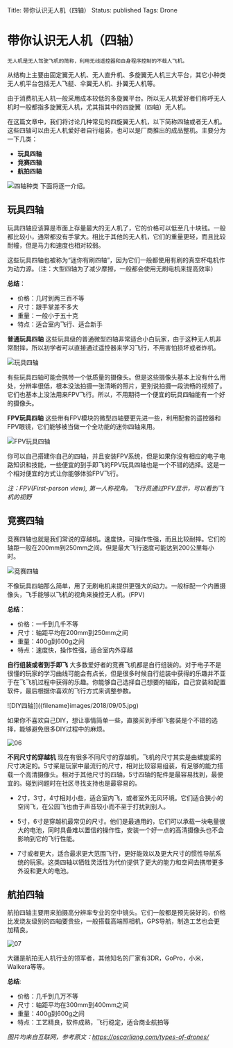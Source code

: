 Title: 带你认识无人机（四轴）
Status: published
Tags: Drone

# 带你认识无人机（四轴）

    无人机是无人驾驶飞机的简称，利用无线遥控器和自身程序控制的不载人飞机。


从结构上主要由固定翼无人机、无人直升机、多旋翼无人机三大平台，其它小种类无人机平台包括无人飞艇、伞翼无人机、扑翼无人机等。

由于消费机无人机一般采用成本较低的多旋翼平台。所以无人机爱好者们称呼无人机时一般都指多旋翼无人机，尤其指其中的四旋翼（四轴）无人机。

在这篇文章中，我们将讨论几种常见的四旋翼无人机，以下简称四轴或者无人机。这些四轴可以由无人机爱好者自行组装，也可以是厂商推出的成品整机。主要分为一下几类：

- **玩具四轴**
- **竞赛四轴**
- **航拍四轴**

![四轴种类]({filename}images/2018/09/01.jpg)
下面将逐一介绍。

## 玩具四轴

玩具四轴应该算是市面上存量最大的无人机了，它的价格可以低至几十块钱。一般都比较小，通常都没有手掌大。相比于其他的无人机，它们的重量更轻，而且比较耐幢，但是马力和速度也相对较弱。

这些玩具四轴也被称为“迷你有刷四轴”，因为它们一般都使用有刷的真空杯电机作为动力源。（注：大型四轴为了减少摩擦，一般都会使用无刷电机来提高效率）

**总结**：

- 价格：几时到两三百不等
- 尺寸：跟手掌差不多大
- 重量：一般小于五十克
- 特点：适合室内飞行、适合新手

**普通玩具四轴**
这些玩具级的普通微型四轴非常适合小白玩家，由于这种无人机非常耐摔，所以初学者可以直接通过遥控器来学习飞行，不用害怕损坏或者炸机。

![玩具四轴]({filename}images/2018/09/02.png)

有些玩具四轴可能会携带一个低质量的摄像头。但是这些摄像头基本上没有什么用处，分辨率很低，根本没法拍摄一张清晰的照片，更别说拍摄一段流畅的视频了。它们也基本上没法用来FPV飞行。所以，不用期待一个便宜的玩具四轴能有一个好的摄像头。

**FPV玩具四轴**
这些带有FPV模块的微型四轴要更先进一些，利用配套的遥控器和FPV眼镜，它们能够被当做一个全功能的迷你四轴来用。

![FPV玩具四轴]({filename}images/2018/09/03.png)

你可以自己搭建你自己的四轴，并且安装FPV系统，但是如果你没有相应的电子电路知识和技能，一些便宜的到手即飞的FPV玩具四轴也是一个不错的选择。这是一个相对便宜的方式让你能够体验FPV飞行。

*注：FPV(First-person view), 第一人称视角。 飞行员通过PFV显示，可以看到飞机的视野*

## 竞赛四轴

竞赛四轴也就是我们常说的穿越机。速度快，可操作性强，而且比较耐摔。它们的轴距一般在200mm到250mm之间。但是最大飞行速度可能达到200公里每小时。

![竞赛四轴]({filename}images/2018/09/04.png)

不像玩具四轴那么简单，用了无刷电机来提供更强大的动力。一般标配一个内置摄像头，飞手能够以飞机的视角来操控无人机。(FPV)

**总结**：

- 价格：一千到几千不等
- 尺寸：轴距平均在200mm到250mm之间
- 重量：400g到600g之间
- 特点：速度快，操作性强，适合室内外穿越

**自行组装或者到手即飞**
大多数爱好者的竞赛飞机都是自行组装的。对于电子不是很懂的玩家的学习曲线可能会有点长，但是很多时候自行组装中获得的乐趣并不亚于在飞飞机过程中获得的乐趣。你能够自己选择自己想要的轴距，自己安装和配置软件，最后根据你喜欢的飞行方式来调整参数。

![DIY四轴]]({filename}images/2018/09/05.jpg)

如果你不喜欢自己DIY，想让事情简单一些，直接买到手即飞套装是个不错的选择，能够避免很多DIY过程中的麻烦。

![06]({filename}images/2018/09/06.png)

**不同尺寸的穿越机**
现在有很多不同尺寸的穿越机，飞机的尺寸其实是由螺旋桨的尺寸决定的。5寸桨是玩家中最流行的尺寸，相对比较容易组装，有足够的能力搭载一个高清摄像头。相对于其他尺寸的四轴，5寸四轴的配件是最容易找到，最便宜的。碰到问题时在社区寻找支持也是最容易的。 

- 2寸，3寸，4寸相对小些，适合室内飞，或者室外无风环境。它们适合狭小的空间飞，在公园飞也由于声音较小而不至于打扰到别人。

- 5寸，6寸是穿越机最常见的尺寸。他们是最通用的，它们可以承载一块电量很大的电池，同时具备难以置信的操作性，安装一个好一点的高清摄像头也不会影响到它的飞行性能。
- 7寸或者更大，适合最求更大范围飞行，更好能效以及更大尺寸的惯性导航系统的玩家。这类四轴以牺牲灵活性为代价提供了更大的能力和空间去携带更多外设和更大的电池。

## 航拍四轴

航拍四轴主要用来拍摄高分辨率专业的空中镜头。它们一般都是预先装好的，价格比发烧友级别的四轴要贵些，一般搭载高端照相机，GPS导航，制造工艺也会更加精良。

![07]({filename}images/2018/09/07.png)

大疆是航拍无人机行业的领军者，其他知名的厂家有3DR，GoPro，小米，Walkera等等。

**总结**: 

- 价格：几千到几万不等
- 尺寸：轴距平均在300mm到400mm之间
- 重量：400g到600g之间
- 特点：工艺精良，软件成熟，飞行稳定，适合商业航拍等

*图片均来自互联网，参考原文：https://oscarliang.com/types-of-drones/*
